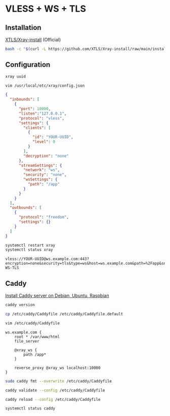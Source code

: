 # VLESS + WS + TLS 


## Installation

[XTLS/Xray-install](https://github.com/XTLS/Xray-install) (Official)

```bash
bash -c "$(curl -L https://github.com/XTLS/Xray-install/raw/main/install-release.sh)" @ install
```

## Configuration

```bash
xray uuid
```

```bash
vim /usr/local/etc/xray/config.json
```

```json
{
  "inbounds": [
    {
      "port": 10000,
      "listen":"127.0.0.1",
      "protocol": "vless",
      "settings": {
        "clients": [
          {
            "id": "YOUR-UUID",
	    	"level": 0
          }
        ],
		"decryption": "none"
      },
      "streamSettings": {
        "network": "ws",
		"security": "none",
        "wsSettings": {
          "path": "/app"
        }
      }
    }
  ],
  "outbounds": [
    {
      "protocol": "freedom",
      "settings": {}
    }
  ]
}
```

```bash
systemctl restart xray
systemctl status xray
```

```
vless://YOUR-UUID@ws.example.com:443?encryption=none&security=tls&type=ws&host=ws.example.com&path=%2Fapp&sni=ws.example.com#VLESS-WS-TLS
```

## Caddy

[Install Caddy server on Debian, Ubuntu, Raspbian](https://caddyserver.com/docs/install#debian-ubuntu-raspbian)

```bash
caddy version
```

```bash
cp /etc/caddy/Caddyfile /etc/caddy/Caddyfile.default
```

```bash
vim /etc/caddy/Caddyfile
```

```caddyfile
ws.example.com {
	root * /var/www/html
	file_server

	@xray_ws {
		path /app*
	}

	reverse_proxy @xray_ws localhost:10000
}
```

```bash
sudo caddy fmt --overwrite /etc/caddy/Caddyfile
```

```bash
caddy validate --config /etc/caddy/Caddyfile
```

```bash
caddy reload --config /etc/caddy/Caddyfile
```

```bash
systemctl status caddy
```

